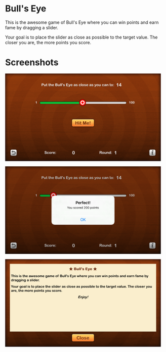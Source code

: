# Bull's Eye
This is the awesome game of Bull's Eye where you can win points and earn fame by dragging a slider.

Your goal is to place the slider as close as possible to the target value. The closer you are, the more points you score.

# Screenshots

![Image of Startup scene](https://github.com/mohsinaliayub/BullsEye/blob/master/Screenshots/StartScreen.png)

![Image of User Score](https://github.com/mohsinaliayub/BullsEye/blob/master/Screenshots/ScoreScreen.png)

![Image of About Scene](https://github.com/mohsinaliayub/BullsEye/blob/master/Screenshots/AboutScene.png)
